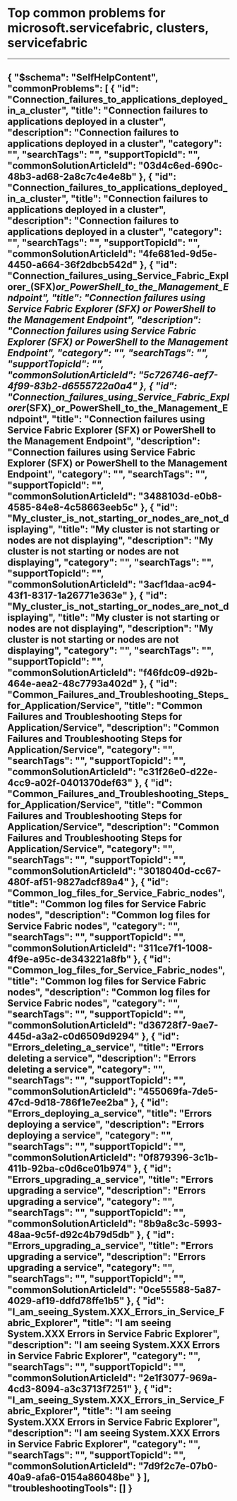 <properties
	pageTitle="Top common problems for microsoft.servicefabric, clusters, servicefabric"
	description="Top common problems for microsoft.servicefabric, clusters, servicefabric"        
	service="microsoft.servicefabric"
	resource="clusters"
	resourceTags="servicefabric"
	authors="pkcsf"
	ms.author="pkc"
	displayOrder=""
	articleId="850afacd-c28e-4814-9631-910d5e7989f0"
	selfHelpType="diagnoseandsolve"
	productPesIds="15842"
	cloudEnvironments="public"
/>
# Top common problems for microsoft.servicefabric, clusters, servicefabric
---
{
    "$schema": "SelfHelpContent",
    "commonProblems": [
        {
            "id": "Connection_failures_to_applications_deployed_in_a_cluster",
            "title": "Connection failures to applications deployed in a cluster",
            "description": "Connection failures to applications deployed in a cluster",
            "category": "",
            "searchTags": "",
            "supportTopicId": "",
            "commonSolutionArticleId": "03d4c6ed-690c-48b3-ad68-2a8c7c4e4e8b"
        },
        {
            "id": "Connection_failures_to_applications_deployed_in_a_cluster",
            "title": "Connection failures to applications deployed in a cluster",
            "description": "Connection failures to applications deployed in a cluster",
            "category": "",
            "searchTags": "",
            "supportTopicId": "",
            "commonSolutionArticleId": "4fe681ed-9d5e-4450-a664-36f2dbcb542d"
        },
        {
            "id": "Connection_failures_using_Service_Fabric_Explorer_(SFX)_or_PowerShell_to_the_Management_Endpoint",
            "title": "Connection failures using Service Fabric Explorer (SFX) or PowerShell to the Management Endpoint",
            "description": "Connection failures using Service Fabric Explorer (SFX) or PowerShell to the Management Endpoint",
            "category": "",
            "searchTags": "",
            "supportTopicId": "",
            "commonSolutionArticleId": "5c726746-aef7-4f99-83b2-d6555722a0a4"
        },
        {
            "id": "Connection_failures_using_Service_Fabric_Explorer_(SFX)_or_PowerShell_to_the_Management_Endpoint",
            "title": "Connection failures using Service Fabric Explorer (SFX) or PowerShell to the Management Endpoint",
            "description": "Connection failures using Service Fabric Explorer (SFX) or PowerShell to the Management Endpoint",
            "category": "",
            "searchTags": "",
            "supportTopicId": "",
            "commonSolutionArticleId": "3488103d-e0b8-4585-84e8-4c58663eeb5c"
        },
        {
            "id": "My_cluster_is_not_starting_or_nodes_are_not_displaying",
            "title": "My cluster is not starting or nodes are not displaying",
            "description": "My cluster is not starting or nodes are not displaying",
            "category": "",
            "searchTags": "",
            "supportTopicId": "",
            "commonSolutionArticleId": "3acf1daa-ac94-43f1-8317-1a26771e363e"
        },
        {
            "id": "My_cluster_is_not_starting_or_nodes_are_not_displaying",
            "title": "My cluster is not starting or nodes are not displaying",
            "description": "My cluster is not starting or nodes are not displaying",
            "category": "",
            "searchTags": "",
            "supportTopicId": "",
            "commonSolutionArticleId": "f46fdc09-d92b-464e-aea2-48c7793a402d"
        },
        {
            "id": "Common_Failures_and_Troubleshooting_Steps_for_Application/Service",
            "title": "Common Failures and Troubleshooting Steps for Application/Service",
            "description": "Common Failures and Troubleshooting Steps for Application/Service",
            "category": "",
            "searchTags": "",
            "supportTopicId": "",
            "commonSolutionArticleId": "c31f26e0-d22e-4cc9-a02f-0401370def63"
        },
        {
            "id": "Common_Failures_and_Troubleshooting_Steps_for_Application/Service",
            "title": "Common Failures and Troubleshooting Steps for Application/Service",
            "description": "Common Failures and Troubleshooting Steps for Application/Service",
            "category": "",
            "searchTags": "",
            "supportTopicId": "",
            "commonSolutionArticleId": "3018040d-cc67-480f-af51-9827adcf89a4"
        },
        {
            "id": "Common_log_files_for_Service_Fabric_nodes",
            "title": "Common log files for Service Fabric nodes",
            "description": "Common log files for Service Fabric nodes",
            "category": "",
            "searchTags": "",
            "supportTopicId": "",
            "commonSolutionArticleId": "311ce7f1-1008-4f9e-a95c-de343221a8fb"
        },
        {
            "id": "Common_log_files_for_Service_Fabric_nodes",
            "title": "Common log files for Service Fabric nodes",
            "description": "Common log files for Service Fabric nodes",
            "category": "",
            "searchTags": "",
            "supportTopicId": "",
            "commonSolutionArticleId": "d36728f7-9ae7-445d-a3a2-c0d6509d9294"
        },
        {
            "id": "Errors_deleting_a_service",
            "title": "Errors deleting a service",
            "description": "Errors deleting a service",
            "category": "",
            "searchTags": "",
            "supportTopicId": "",
            "commonSolutionArticleId": "455069fa-7de5-47cd-9d18-786f1e7ee2ba"
        },
        {
            "id": "Errors_deploying_a_service",
            "title": "Errors deploying a service",
            "description": "Errors deploying a service",
            "category": "",
            "searchTags": "",
            "supportTopicId": "",
            "commonSolutionArticleId": "0f879396-3c1b-411b-92ba-c0d6ce01b974"
        },
        {
            "id": "Errors_upgrading_a_service",
            "title": "Errors upgrading a service",
            "description": "Errors upgrading a service",
            "category": "",
            "searchTags": "",
            "supportTopicId": "",
            "commonSolutionArticleId": "8b9a8c3c-5993-48aa-9c5f-d92c4b79d5db"
        },
        {
            "id": "Errors_upgrading_a_service",
            "title": "Errors upgrading a service",
            "description": "Errors upgrading a service",
            "category": "",
            "searchTags": "",
            "supportTopicId": "",
            "commonSolutionArticleId": "0ce55588-5a87-4029-af19-ddfd78ffe1b5"
        },
        {
            "id": "I_am_seeing_System.XXX_Errors_in_Service_Fabric_Explorer",
            "title": "I am seeing System.XXX Errors in Service Fabric Explorer",
            "description": "I am seeing System.XXX Errors in Service Fabric Explorer",
            "category": "",
            "searchTags": "",
            "supportTopicId": "",
            "commonSolutionArticleId": "2e1f3077-969a-4cd3-8094-a3c3713f7251"
        },
        {
            "id": "I_am_seeing_System.XXX_Errors_in_Service_Fabric_Explorer",
            "title": "I am seeing System.XXX Errors in Service Fabric Explorer",
            "description": "I am seeing System.XXX Errors in Service Fabric Explorer",
            "category": "",
            "searchTags": "",
            "supportTopicId": "",
            "commonSolutionArticleId": "7d9f2c7e-07b0-40a9-afa6-0154a86048be"
        }
    ],
    "troubleshootingTools": []
}
---
